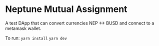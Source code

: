 # Neptune Mutual Assignment

A test DApp that can convert currencies NEP <-> BUSD and connect to a metamask wallet.

To run:
`yarn install`
`yarn dev`
